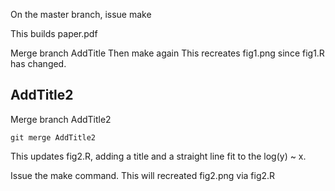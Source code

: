 
On the master branch, issue
make

This builds paper.pdf


Merge branch AddTitle
Then make again
This recreates fig1.png since fig1.R has changed.



## AddTitle2

Merge branch AddTitle2
```
git merge AddTitle2
```

This updates fig2.R, adding a title and a straight line fit to the log(y) ~ x.

Issue the make command.
This will recreated fig2.png via fig2.R
